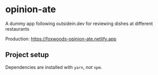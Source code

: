 # opinion-ate

A dummy app following outsidein.dev for reviewing dishes at different restaurants

Production: https://foxwoods-opinion-ate.netlify.app

## Project setup

Dependencies are installed with `yarn`, *not* `npm`.
